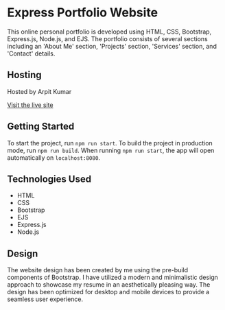 # Express Portfolio Website

This online personal portfolio is developed using HTML, CSS, Bootstrap, Express.js, Node.js, and EJS. The portfolio consists of several sections including an 'About Me' section, 'Projects' section, 'Services' section, and 'Contact' details.

## Hosting

Hosted by Arpit Kumar

 [Visit the live site](https://new-folder-dnul.onrender.com/)

## Getting Started

To start the project, run `npm run start`. To build the project in production mode, run `npm run build`. When running `npm run start`, the app will open automatically on `localhost:8080`.

## Technologies Used

- HTML
- CSS
- Bootstrap
- EJS
- Express.js
- Node.js

## Design

The website design has been created by me using the pre-build components of Bootstrap. I have utilized a modern and minimalistic design approach to showcase my resume in an aesthetically pleasing way. The design has been optimized for desktop and mobile devices to provide a seamless user experience.

